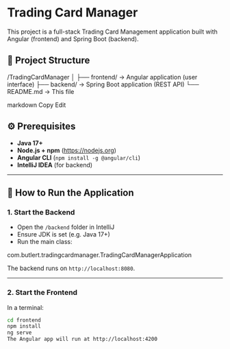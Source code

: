 # Trading Card Manager

This project is a full-stack Trading Card Management application built with Angular (frontend) and Spring Boot (backend).

## 📁 Project Structure

/TradingCardManager
│
├── frontend/ → Angular application (user interface)
├── backend/ → Spring Boot application (REST API)
└── README.md → This file

markdown
Copy
Edit

## ⚙️ Prerequisites

- **Java 17+**
- **Node.js + npm** (https://nodejs.org)
- **Angular CLI** (`npm install -g @angular/cli`)
- **IntelliJ IDEA** (for backend)

---

## 🚀 How to Run the Application

### 1. Start the Backend

- Open the `/backend` folder in IntelliJ
- Ensure JDK is set (e.g. Java 17+)
- Run the main class:

com.butlert.tradingcardmanager.TradingCardManagerApplication

The backend runs on `http://localhost:8080`.

---

### 2. Start the Frontend

In a terminal:

```bash
cd frontend
npm install
ng serve
The Angular app will run at http://localhost:4200
